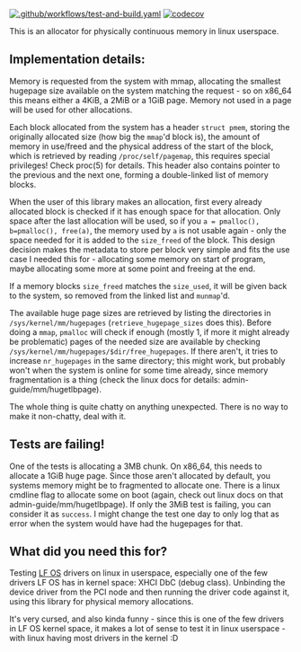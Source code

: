 [![.github/workflows/test-and-build.yaml](https://github.com/LittleFox94/pmalloc/actions/workflows/test-and-build.yaml/badge.svg)](https://github.com/LittleFox94/pmalloc/actions/workflows/test-and-build.yaml)
[![codecov](https://codecov.io/gh/LittleFox94/pmalloc/branch/main/graph/badge.svg?token=TWVR9LA7Z0)](https://codecov.io/gh/LittleFox94/pmalloc)

This is an allocator for physically continuous memory in linux
userspace.

## Implementation details:

Memory is requested from the system with mmap, allocating the smallest hugepage
size available on the system matching the request - so on x86\_64 this means
either a 4KiB, a 2MiB or a 1GiB page. Memory not used in a page will be used for
other allocations.

Each block allocated from the system has a header `struct pmem`, storing the
originally allocated size (how big the `mmap`'d block is), the amount of memory in
use/freed and the physical address of the start of the block, which is retrieved by
reading `/proc/self/pagemap`, this requires special privileges! Check proc(5) for details.
This header also contains pointer to the previous and the next one, forming a
double-linked list of memory blocks. 

When the user of this library makes an allocation, first every already allocated
block is checked if it has enough space for that allocation. Only space after the
last allocation will be used, so if you `a = pmalloc(), b=pmalloc(), free(a)`, the
memory used by `a` is not usable again - only the space needed for it is added to
the `size_freed` of the block. This design decision makes the metadata to store per
block very simple and fits the use case I needed this for - allocating some memory
on start of program, maybe allocating some more at some point and freeing at the end.

If a memory blocks `size_freed` matches the `size_used`, it will be given back to the
system, so removed from the linked list and `munmap`'d.

The available huge page sizes are retrieved by listing the directories in
`/sys/kernel/mm/hugepages` (`retrieve_hugepage_sizes` does this). Before doing a `mmap`,
`pmalloc` will check if enough (mostly 1, if more it might already be problematic) pages
of the needed size are available by checking `/sys/kernel/mm/hugepages/$dir/free_hugepages`.
If there aren't, it tries to increase `nr_hugepages` in the same directory; this might work,
but probably won't when the system is online for some time already, since memory
fragmentation is a thing (check the linux docs for details: admin-guide/mm/hugetlbpage).

The whole thing is quite chatty on anything unexpected. There is no way to make it
non-chatty, deal with it.


## Tests are failing!

One of the tests is allocating a 3MB chunk. On x86\_64, this needs to allocate a 1GiB
huge page. Since those aren't allocated by default, you systems memory might be to
fragmented to allocate one. There is a linux cmdline flag to allocate some on boot
(again, check out linux docs on that admin-guide/mm/hugetlbpage). If only the 3MiB test
is failing, you can consider it as `success`. I might change the test one day to only
log that as error when the system would have had the hugepages for that.


## What did you need this for?

Testing [LF OS](https://github.com/LittleFox94/lf-os_amd64) drivers on linux in userspace,
especially one of the few drivers LF OS has in kernel space: XHCI DbC (debug class).
Unbinding the device driver from the PCI node and then running the driver code against it,
using this library for physical memory allocations.

It's very cursed, and also kinda funny - since this is one of the few drivers in LF OS
kernel space, it makes a lot of sense to test it in linux userspace - with linux having
most drivers in the kernel :D
